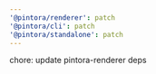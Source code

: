 ```yaml
---
'@pintora/renderer': patch
'@pintora/cli': patch
'@pintora/standalone': patch
---
```


chore: update pintora-renderer deps

